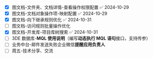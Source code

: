 - [x] 图文档-文件夹、文档详情-查看操作权限配置 ✅ 2024-10-29
- [x] 图文档-文档对象操作项-映射配置 ✅ 2024-10-29
- [x] 图文档-向下继承规则优化 ✅ 2024-10-31
- [ ] 图文档-访问规则批量操作优化
- [x] 图文档-开发库-项目库树搜索 ✅ 2024-10-31
- [ ] 3DE 数据库-**MQL 使用说明**（编写**动态执行 MQL 语句**接口，支持传参）
- [ ] 业务中台-邮件发送失败企业微信**提醒应用负责人**
- [ ] 周五-技术分享、交流